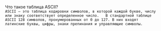 Что такое таблица ASCII?  
``ASCII — это таблица кодировки символов, в которой каждой букве, числу или знаку соответствует определенное число.  
В стандартной таблице ASCII 128 символов, пронумерованных от 0 до 127. В них входят латинские буквы, цифры, знаки препинания и управляющие символы.``
